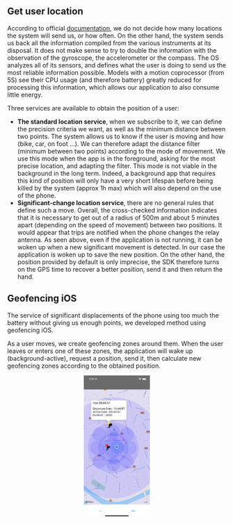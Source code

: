 
##  Get user location
According to official [documentation](https://developer.apple.com/documentation/corelocation/getting_the_user_s_location), we do not decide how many locations the system will send us, or how often. On the other hand, the system sends us back all the information compiled from the various instruments at its disposal. It does not make sense to try to double the information with the observation of the gyroscope, the accelerometer or the compass.
The OS analyzes all of its sensors, and defines what the user is doing to send us the most reliable information possible. Models with a motion coprocessor (from 5S) see their CPU usage (and therefore battery) greatly reduced for processing this information, which allows our application to also consume little energy.

Three services are available to obtain the position of a user:
* **The standard location service**, when we subscribe to it, we can define the precision criteria we want, as well as the minimum distance between two points. The system allows us to know if the user is moving and how (bike, car, on foot ...). We can therefore adapt the distance filter (minimum between two points) according to the mode of movement. We use this mode when the app is in the foreground, asking for the most precise location, and adapting the filter. This mode is not viable in the background in the long term. Indeed, a background app that requires this kind of position will only have a very short lifespan before being killed by the system (approx 1h max) which will also depend on the use of the phone.
* **Significant-change location service**, there are no general rules that define such a move. Overall, the cross-checked information indicates that it is necessary to get out of a radius of 500m and about 5 minutes apart (depending on the speed of movement) between two positions. It would appear that trips are notified when the phone changes the relay antenna. As seen above, even if the application is not running, it can be woken up when a new significant movement is detected. In our case the application is woken up to save the new position. On the other hand, the position provided by default is only imprecise, the SDK therefore turns on the GPS time to recover a better position, send it and then return the hand.

## Geofencing iOS


The service of significant displacements of the phone using too much the battery without giving us enough points, we developed method using geofencing iOS.

As a user moves, we create geofencing zones around them. When the user leaves or enters one of these zones, the application will wake up (background-active), request a position, send it, then calculate new geofencing zones according to the obtained position.
<p align="center">
  <img alt="GeoSearch with Regions detections" src="/assets/WoosmapGeofencing3.png" width="30%">
</p>
